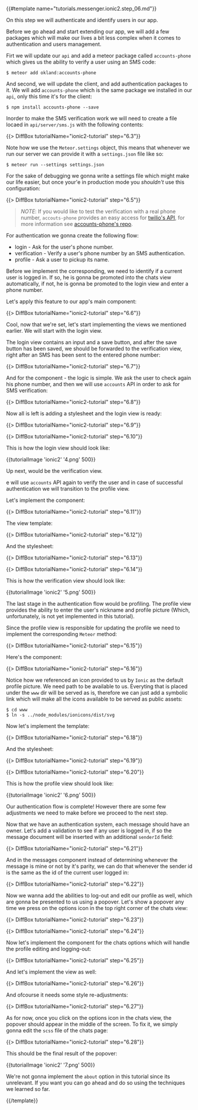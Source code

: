 {{#template name="tutorials.messenger.ionic2.step_06.md"}}

On this step we will authenticate and identify users in our app.

Before we go ahead and start extending our app, we will add a few packages which will make our lives a bit less complex when it comes to authentication and users management.

Firt we will update our `api` and add a meteor package called `accounts-phone` which gives us the ability to verify a user using an SMS code:

    $ meteor add okland:accounts-phone

And second, we will update the client, and add authentication packages to it. We will add `accounts-phone` which is the same package we installed in our `api`, only this time it's for the client:

    $ npm install accounts-phone --save

Inorder to make the SMS verification work we will need to create a file locaed in `api/server/sms.js` with the following contents:

{{> DiffBox tutorialName="ionic2-tutorial" step="6.3"}}

Note how we use the `Meteor.settings` object, this means that whenever we run our server we can provide it with a `settings.json` file like so:

    $ meteor run --settings settings.json

For the sake of debugging we gonna write a settings file which might make our life easier, but once your'e in production mode you *shouldn't* use this configuration:

{{> DiffBox tutorialName="ionic2-tutorial" step="6.5"}}

> *NOTE*: If you would like to test the verification with a real phone number, `accouts-phone` provides an easy access for [twilio's API](https://www.twilio.com/), for more information see [accounts-phone's repo](https://github.com/okland/accounts-phone).

For authentication we gonna create the following flow:

- login - Ask for the user's phone number.
- verification - Verify a user's phone number by an SMS authentication.
- profile - Ask a user to pickup its name.

Before we implement the corresponding, we need to identify if a current user is logged in. If so, he is gonna be promoted into the chats view automatically, if not, he is gonna be promoted to the login view and enter a phone number.

Let's apply this feature to our app's main component:

{{> DiffBox tutorialName="ionic2-tutorial" step="6.6"}}

Cool, now that we're set, let's start implementing the views we mentioned earlier. We will start with the login view.

The login view contains an input and a save button, and after the save button has been saved, we should be forwarded to the verification view, right after an SMS has been sent to the entered phone number:

{{> DiffBox tutorialName="ionic2-tutorial" step="6.7"}}

And for the component - the logic is simple. We ask the user to check again his phone number, and then we will use `accounts` API in order to ask for SMS verification:

{{> DiffBox tutorialName="ionic2-tutorial" step="6.8"}}

Now all is left is adding a stylesheet and the login view is ready:

{{> DiffBox tutorialName="ionic2-tutorial" step="6.9"}}

{{> DiffBox tutorialName="ionic2-tutorial" step="6.10"}}

This is how the login view should look like:

{{tutorialImage 'ionic2' '4.png' 500}}

Up next, would be the verification view.

e will use `accounts` API again to verify the user and in case of successful authentication we will transition to the profile view.

Let's implement the component:

{{> DiffBox tutorialName="ionic2-tutorial" step="6.11"}}

The view template:

{{> DiffBox tutorialName="ionic2-tutorial" step="6.12"}}

And the stylesheet:

{{> DiffBox tutorialName="ionic2-tutorial" step="6.13"}}

{{> DiffBox tutorialName="ionic2-tutorial" step="6.14"}}

This is how the verification view should look like:

{{tutorialImage 'ionic2' '5.png' 500}}

The last stage in the authentication flow would be profiling. The profile view provides the ability to enter the user's nickname and profile picture (Which, unfortunately, is not yet implemented in this tutorial).

Since the profile view is responsible for updating the profile we need to implement the corresponding `Meteor` method:

{{> DiffBox tutorialName="ionic2-tutorial" step="6.15"}}

Here's the component:

{{> DiffBox tutorialName="ionic2-tutorial" step="6.16"}}

Notice how we referenced an icon provided to us by `Ionic` as the default profile picture. We need path to be available to us. Everyting that is placed under the `www` dir will be served as is, therefore we can just add a symbolic link which will make all the icons available to be served as public assets:

    $ cd www
    $ ln -s ../node_modules/ionicons/dist/svg

Now let's implement the template:

{{> DiffBox tutorialName="ionic2-tutorial" step="6.18"}}

And the stylesheet:

{{> DiffBox tutorialName="ionic2-tutorial" step="6.19"}}

{{> DiffBox tutorialName="ionic2-tutorial" step="6.20"}}

This is how the profile view should look like:

{{tutorialImage 'ionic2' '6.png' 500}}

Our authentication flow is complete! However there are some few adjustments we need to make before we proceed to the next step.

Now that we have an authentication system, each message should have an owner. Let's add a validation to see if any user is logged in, if so the message document will be inserted with an additional `senderId` field:

{{> DiffBox tutorialName="ionic2-tutorial" step="6.21"}}

And in the messages component instead of determining whenever the message is mine or not by it's parity, we can do that whenever the sender id is the same as the id of the current user logged in:

{{> DiffBox tutorialName="ionic2-tutorial" step="6.22"}}

Now we wanna add the abilities to log-out and edit our profile as well, which are gonna be presented to us using a popover. Let's show a popover any time we press on the options icon in the top right corner of the chats view:

{{> DiffBox tutorialName="ionic2-tutorial" step="6.23"}}

{{> DiffBox tutorialName="ionic2-tutorial" step="6.24"}}

Now let's implement the component for the chats options which will handle the profile editing and logging-out:

{{> DiffBox tutorialName="ionic2-tutorial" step="6.25"}}

And let's implement the view as well:

{{> DiffBox tutorialName="ionic2-tutorial" step="6.26"}}

And ofcourse it needs some style re-adjustments:

{{> DiffBox tutorialName="ionic2-tutorial" step="6.27"}}

As for now, once you click on the options icon in the chats view, the popover should appear in the middle of the screen. To fix it, we simply gonna edit the `scss` file of the chats page:

{{> DiffBox tutorialName="ionic2-tutorial" step="6.28"}}

This should be the final result of the popover:

{{tutorialImage 'ionic2' '7.png' 500}}

We're not gonna implement the `about` option in this tutorial since its unrelevant. If you want you can go ahead and do so using the techniques we learned so far.

{{/template}}